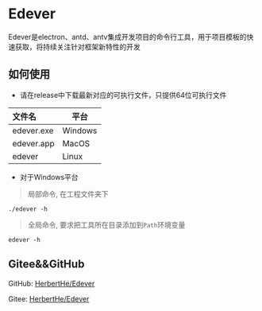# Edever

Edever是electron、antd、antv集成开发项目的命令行工具，用于项目模板的快速获取，将持续关注针对框架新特性的开发

## 如何使用

* 请在release中下载最新对应的可执行文件，只提供64位可执行文件

| 文件名 | 平台 |
| :---- | ---- |
| edever.exe | Windows |
| edever.app | MacOS |
| edever | Linux |

* 对于Windows平台

> 局部命令, 在工程文件夹下

```shell
./edever -h
```

> 全局命令, 要求把工具所在目录添加到`Path`环境变量

```shell
edever -h
```

## Gitee&&GitHub

GitHub: [HerbertHe/Edever](https://github.com/HerbertHe/Edever)

Gitee: [HerbertHe/Edever](https://gitee.com/HerbertHe/Edever)
